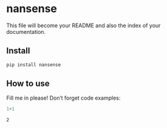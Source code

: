 # nansense

<!-- WARNING: THIS FILE WAS AUTOGENERATED! DO NOT EDIT! -->

This file will become your README and also the index of your
documentation.

## Install

``` sh
pip install nansense
```

## How to use

Fill me in please! Don’t forget code examples:

``` python
1+1
```

    2
